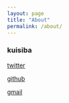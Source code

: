 ```yaml
---
layout: page
title: "About"
permalink: /about/
---
```


### kuisiba

[twitter](https://twitter.com/kuisiba)

[github](https://github.com/kuisiba)

[gmail](mailto:kuisiba@gmail.com)

